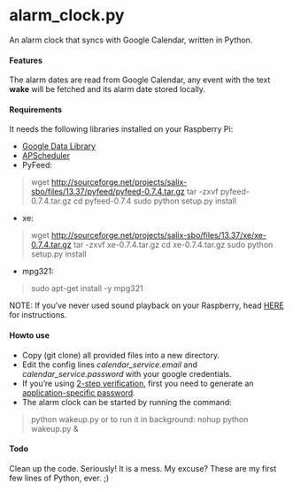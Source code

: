 alarm_clock.py 
===========

An alarm clock that syncs with Google Calendar, written in Python.

#### Features
The alarm dates are read from Google Calendar, any event with the text **wake** will be fetched and its alarm date stored locally. 

#### Requirements

It needs the following libraries installed on your Raspberry Pi:

* [Google Data Library](https://developers.google.com/gdata/articles/python_client_lib#linux)
* [APScheduler](http://pythonhosted.org/APScheduler/#installing-apscheduler)
* PyFeed:
> wget http://sourceforge.net/projects/salix-sbo/files/13.37/pyfeed/pyfeed-0.7.4.tar.gz
> tar -zxvf pyfeed-0.7.4.tar.gz
> cd pyfeed-0.7.4
> sudo python setup.py install
* xe:
> wget http://sourceforge.net/projects/salix-sbo/files/13.37/xe/xe-0.7.4.tar.gz
> tar -zxvf xe-0.7.4.tar.gz
> cd xe-0.7.4.tar.gz
> sudo python setup.py install
* mpg321:
> sudo apt-get install -y mpg321

NOTE: If you’ve never used sound playback on your Raspberry, head [HERE](http://www.raspberrypi-spy.co.uk/2013/06/raspberry-pi-command-line-audio/) for instructions.

#### Howto use
* Copy (git clone) all provided files into a new directory. 
* Edit the config lines *calendar_service.email* and *calendar_service.password* with your google credentials. 
* If you’re using [2-step verification](http://www.google.com/intl/en-GB/landing/2step/), first you need to generate an [application-specific password](https://support.google.com/accounts/answer/185833). 
* The alarm clock can be started by running the command:
> python wakeup.py
or to run it in background:
> nohup python wakeup.py &

#### Todo
Clean up the code. 
Seriously! It is a mess. 
My excuse? These are my first few lines of Python, ever. ;)
